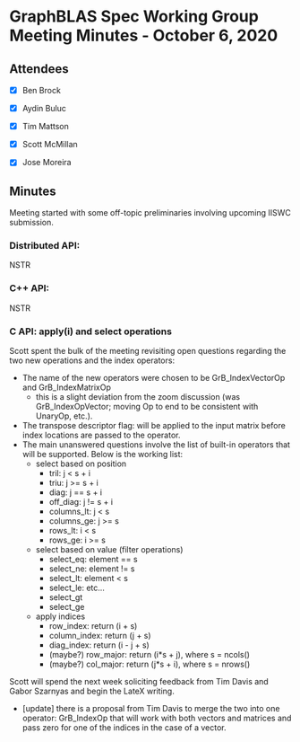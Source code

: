 # GraphBLAS Spec Working Group Meeting Minutes - October 6, 2020

## Attendees
- [X] Ben Brock
- [X] Aydin Buluc
- [X] Tim Mattson
- [X] Scott McMillan
- [X] Jose Moreira



## Minutes

Meeting started with some off-topic preliminaries involving upcoming IISWC submission.  

### Distributed API:

NSTR

### C++ API:

NSTR

### C API: apply(i) and select operations

Scott spent the bulk of the meeting revisiting open questions regarding the two new operations and the index operators:

- The name of the new operators were chosen to be GrB_IndexVectorOp and GrB_IndexMatrixOp
   - this is a slight deviation from the zoom discussion (was GrB_IndexOpVector; moving Op to end to be consistent with UnaryOp, etc.).
- The transpose descriptor flag: will be applied to the input matrix before index locations are passed to the operator.
- The main unanswered questions involve the list of built-in operators that will be supported.  Below is the working list:
  - select based on position
    - tril: j < s + i
    - triu: j >= s + i
    - diag: j == s + i
    - off_diag: j != s + i
    - columns_lt: j < s
    - columns_ge: j >= s
    - rows_lt: i < s
    - rows_ge: i >= s
  - select based on value (filter operations)
    - select_eq: element == s
    - select_ne: element != s
    - select_lt: element < s
    - select_le: etc...
    - select_gt
    - select_ge
  - apply indices
    - row_index: return (i + s)
    - column_index: return (j + s)
    - diag_index: return (i - j + s)
    - (maybe?) row_major: return (i*s + j), where s = ncols()
    - (maybe?) col_major: return (j*s + i), where s = nrows()

Scott will spend the next week soliciting feedback from Tim Davis and Gabor Szarnyas and begin the LateX writing.
   - [update] there is a proposal from Tim Davis to merge the two into one operator: GrB_IndexOp that will work with both vectors and matrices and pass zero for one of the indices in the case of a vector.


